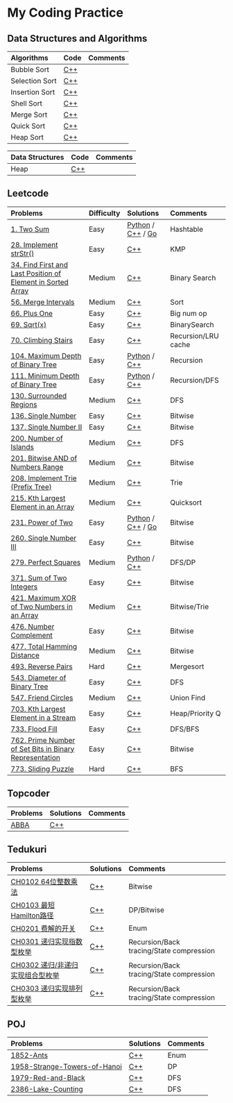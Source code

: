 # My Coding Practice

## Data Structures and Algorithms

|Algorithms|Code|Comments|
|:-|:-|:-|
|Bubble Sort|[C++](https://github.com/shaqsnake/leetcode/blob/master/src/algorithms/sort/BubbleSort.h)||
|Selection Sort|[C++](https://github.com/shaqsnake/leetcode/blob/master/src/algorithms/sort/SelectionSort.h)||
|Insertion Sort|[C++](https://github.com/shaqsnake/leetcode/blob/master/src/algorithms/sort/InsertionSort.h)||
|Shell Sort|[C++](https://github.com/shaqsnake/coding-practice/blob/master/src/algorithms/sort/ShellSort.h)||
|Merge Sort|[C++](https://github.com/shaqsnake/coding-practice/blob/master/src/algorithms/sort/MergeSort.h)||
|Quick Sort|[C++](https://github.com/shaqsnake/coding-practice/blob/master/src/algorithms/sort/QuickSort.h)||
|Heap Sort|[C++](https://github.com/shaqsnake/coding-practice/blob/master/src/algorithms/sort/HeapSort.h)||


|Data Structures|Code|Comments|
|:-|:-|:-|
|Heap|[C++](https://github.com/shaqsnake/coding-practice/blob/master/src/data-structures/heap/Heap.h)||

## Leetcode

|Problems|Difficulty|Solutions|Comments|
|:-|:-|:-|:-|
|[1. Two Sum](https://leetcode.com/problems/two-sum/)|Easy|[Python](https://github.com/shaqsnake/coding-practice/blob/master/src/leetcode/0001-Two-Sum/solution.py) / [C++](https://github.com/shaqsnake/coding-practice/blob/master/src/leetcode/0001-Two-Sum/solution.cpp) / [Go](https://github.com/shaqsnake/coding-practice/blob/master/src/leetcode/0001-Two-Sum/solution.go)|Hashtable|
|[28. Implement strStr()](https://leetcode.com/problems/implement-strstr/)|Easy|[C++](https://github.com/shaqsnake/coding-practice/blob/master/src/leetcode/0028-Implement-strStr()/solution.cpp)|KMP|
|[34. Find First and Last Position of Element in Sorted Array](https://leetcode.com/problems/find-first-and-last-position-of-element-in-sorted-array/)|Medium|[C++](https://github.com/shaqsnake/coding-practice/blob/master/src/leetcode/0034-Find-First-an-Last-Position-of-Element-in-Sorted-Array/solution.cpp)|Binary Search|
|[56. Merge Intervals](https://leetcode.com/problems/merge-intervals/)|Medium|[C++](https://github.com/shaqsnake/coding-practice/blob/master/src/leetcode/0056-Merge-Intervals/solution.cpp)|Sort|
|[66. Plus One](https://leetcode.com/problems/plus-one/)|Easy|[C++](https://github.com/shaqsnake/coding-practice/blob/master/src/leetcode/0066-Plus-One/solution.cpp)|Big num op|
|[69. Sqrt(x)](https://leetcode.com/problems/sqrtx/)|Easy|[C++](https://github.com/shaqsnake/coding-practice/blob/master/src/leetcode/0069-Sqrt(x)/solution.cpp)|BinarySearch|
|[70. Climbing Stairs](https://leetcode.com/problems/climbing-stairs/)|Easy|[C++](https://github.com/shaqsnake/coding-practice/blob/master/src/leetcode/0070-Climbing-Stairs/solution.cpp)|Recursion/LRU cache|
|[104. Maximum Depth of Binary Tree](https://leetcode.com/problems/maximum-depth-of-binary-tree/)|Easy|[Python](https://github.com/shaqsnake/coding-practice/blob/master/src/leetcode/0104-Maximum-Depth-of-Binary-Tree/solution.py) / [C++](https://github.com/shaqsnake/coding-practice/blob/master/src/leetcode/0104-Maximum-Depth-of-Binary-Tree/solution.cpp)|Recursion|
|[111. Minimum Depth of Binary Tree](https://leetcode.com/problems/minimum-depth-of-binary-tree/)|Easy|[Python](https://github.com/shaqsnake/coding-practice/blob/master/src/leetcode/0111-Minimum-Depth-of-Binary-Tree/solution.py) / [C++](https://github.com/shaqsnake/coding-practice/blob/master/src/leetcode/0111-Minimum-Depth-of-Binary-Tree/solution.cpp)|Recursion/DFS|
|[130. Surrounded Regions](https://leetcode.com/problems/surrounded-regions/)|Medium|[C++](https://github.com/shaqsnake/coding-practice/blob/master/src/leetcode/0279-Perfect-Squares/solution.cpp)|DFS|
|[136. Single Number](https://leetcode.com/problems/single-number/)|Easy|[C++](https://github.com/shaqsnake/coding-practice/blob/master/src/leetcode/0136-Single-Number/solution.cpp)|Bitwise|
|[137. Single Number II](https://leetcode.com/problems/single-number-ii/)|Easy|[C++](https://github.com/shaqsnake/coding-practice/blob/master/src/leetcode/0137-Single-Number-II/solution.cpp)|Bitwise|
|[200. Number of Islands](https://leetcode.com/problems/number-of-islands/)|Medium|[C++](https://github.com/shaqsnake/coding-practice/blob/master/src/leetcode/0200-Number-of-Islands/solution.cpp)|DFS|
|[201. Bitwise AND of Numbers Range](https://leetcode.com/problems/bitwise-and-of-numbers-range/)|Medium|[C++](https://github.com/shaqsnake/coding-practice/blob/master/src/leetcode/0201-Bitwise-AND-of-Numbers-Range/solution.cpp)|Bitwise|
|[208. Implement Trie (Prefix Tree)](https://leetcode.com/problems/implement-trie-prefix-tree/)|Medium|[C++](https://github.com/shaqsnake/coding-practice/blob/master/src/leetcode/0208-Implement-Trie/solution.cpp)|Trie|
|[215. Kth Largest Element in an Array](https://leetcode.com/problems/kth-largest-element-in-an-array/)|Medium|[C++](https://github.com/shaqsnake/coding-practice/blob/master/src/leetcode/0215-Kth-Largest-Element-in-an-Array/solution.cpp)|Quicksort|
|[231. Power of Two](https://leetcode.com/problems/power-of-two/)|Easy|[Python](https://github.com/shaqsnake/coding-practice/blob/master/src/leetcode/0231-Power-of-Two/solution.py) / [C++](https://github.com/shaqsnake/coding-practice/blob/master/src/leetcode/0231-Power-of-Two/solution.cpp) / [Go](https://github.com/shaqsnake/coding-practice/blob/master/src/leetcode/0231-Power-of-Two/solution.go)|Bitwise|
|[260. Single Number III](https://leetcode.com/problems/single-number-iii/)|Easy|[C++](https://github.com/shaqsnake/coding-practice/blob/master/src/leetcode/0260-Single-Number-III/solution.cpp)|Bitwise|
|[279. Perfect Squares](https://leetcode.com/problems/perfect-squares/)|Medium|[Python](https://github.com/shaqsnake/coding-practice/blob/master/src/leetcode/0279-Perfect-Squares/solution.py) / [C++](https://github.com/shaqsnake/coding-practice/blob/master/src/leetcode/0279-Perfect-Squares/solution.cpp)|DFS/DP|
|[371. Sum of Two Integers](https://leetcode.com/problems/sum-of-two-integers/)|Easy|[C++](https://github.com/shaqsnake/coding-practice/blob/master/src/leetcode/0371-Sum-of-Two-Integers/solution.cpp)|Bitwise|
|[421. Maximum XOR of Two Numbers in an Array](https://leetcode.com/problems/maximum-xor-of-two-numbers-in-an-array/)|Medium|[C++](https://github.com/shaqsnake/coding-practice/blob/master/src/leetcode/0421-Maximum-XOR-of-Two-Numbers-in-an-Array/solution.cpp)|Bitwise/Trie|
|[476. Number Complement](https://leetcode.com/problems/number-complement/)|Easy|[C++](https://github.com/shaqsnake/coding-practice/blob/master/src/leetcode/0476-Number-Complement/solution.cpp)|Bitwise|
|[477. Total Hamming Distance](https://leetcode.com/problems/total-hamming-distance/)|Medium|[C++](https://github.com/shaqsnake/coding-practice/blob/master/src/leetcode/0477-Total-Hamming-Distance/solution.cpp)|Bitwise|
|[493. Reverse Pairs](https://leetcode.com/problems/reverse-pairs/)|Hard|[C++](https://github.com/shaqsnake/coding-practice/blob/master/src/leetcode/0493-Reverse-Pairs/solution.cpp)|Mergesort|
|[543. Diameter of Binary Tree](https://leetcode.com/problems/diameter-of-binary-tree/)|Easy|[C++](https://github.com/shaqsnake/coding-practice/blob/master/src/leetcode/0543-Diameter-of-Binary-Tree/solution.cpp)|DFS|
|[547. Friend Circles](https://leetcode.com/problems/friend-circles/)|Medium|[C++](https://github.com/shaqsnake/coding-practice/blob/master/src/leetcode/0547-Friend-Circles/solution.cpp)|Union Find|
|[703. Kth Largest Element in a Stream](https://leetcode.com/problems/kth-largest-element-in-a-stream/)|Easy|[C++](https://github.com/shaqsnake/coding-practice/blob/master/src/leetcode/0703-Kth-Largest-Element-in-a-Stream/solution.cpp)|Heap/Priority Q|
|[733. Flood Fill](https://leetcode.com/problems/flood-fill/)|Easy|[C++](https://github.com/shaqsnake/coding-practice/blob/master/src/leetcode/0733-Flood-Fill/solution.cpp)|DFS/BFS|
|[762. Prime Number of Set Bits in Binary Representation](https://leetcode.com/problems/prime-number-of-set-bits-in-binary-representation/)|Easy|[C++](https://github.com/shaqsnake/coding-practice/blob/master/src/leetcode/0762-Prime-Number-of-Set-Bits-in-Binary-Representation/solution.cpp)|Bitwise|
|[773. Sliding Puzzle](https://github.com/shaqsnake/coding-practice/tree/master/src/leetcode/0773-Sliding-Puzzle/)|Hard|[C++](https://github.com/shaqsnake/coding-practice/blob/master/src/leetcode/0773-Sliding-Puzzle/solution.cpp)|BFS|

## Topcoder
|Problems|Solutions|Comments|
|:-|:-|:-|
|[ABBA](https://arena.topcoder.com/#/u/practiceCode/16527/48825/13918/2/326683)|[C++](https://github.com/shaqsnake/leetcode/blob/master/src/topcoder/ABBA/solution.cpp)||

## Tedukuri
|Problems|Solutions|Comments|
|:-|:-|:-|
|[CH0102 64位整数乘法](https://bit.ly/30zYpFJ)|[C++](https://github.com/shaqsnake/coding-practice/blob/master/src/tedukuri/0x00/CH0102/solution.cpp)|Bitwise|
|[CH0103 最短Hamilton路径](https://bit.ly/2QcLjth)|[C++](https://github.com/shaqsnake/coding-practice/blob/master/src/tedukuri/0x00/CH0103/solution.cpp)|DP/Bitwise|
|[CH0201 费解的开关](https://bit.ly/2VZzMP1)|[C++](https://github.com/shaqsnake/coding-practice/blob/master/src/tedukuri/0x00/CH0201/solution.cpp)|Enum|
|[CH0301 递归实现指数型枚举](https://bit.ly/2waAej4)|[C++](https://github.com/shaqsnake/coding-practice/blob/master/src/tedukuri/0x00/CH0301/solution.cpp)|Recursion/Back tracing/State compression|
|[CH0302 递归/非递归实现组合型枚举](https://bit.ly/2VCEuCl)|[C++](https://github.com/shaqsnake/coding-practice/blob/master/src/tedukuri/0x00/CH0302/solution.cpp)|Recursion/Back tracing/State compression|
|[CH0303 递归实现排列型枚举](https://bit.ly/2YGGrPW)|[C++](https://github.com/shaqsnake/coding-practice/blob/master/src/tedukuri/0x00/CH0303/solution.cpp)|Recursion/Back tracing/State compression|

## POJ
|Problems|Solutions|Comments|
|:-|:-|:-|
|[1852-Ants](https://github.com/shaqsnake/coding-practice/tree/master/src/poj/1852-Ants)|[C++](https://github.com/shaqsnake/coding-practice/blob/master/src/poj/1852-Ants/solution.cpp)|Enum|
|[1958-Strange-Towers-of-Hanoi](https://github.com/shaqsnake/coding-practice/tree/master/src/poj/1958-Strange-Towers-of-Hanoi)|[C++](https://github.com/shaqsnake/coding-practice/blob/master/src/poj/1958-Strange-Towers-of-Hanoi/solution.cpp)|DP|
|[1979-Red-and-Black](https://github.com/shaqsnake/coding-practice/blob/master/src/poj/1979-Red-and-Black/)|[C++](https://github.com/shaqsnake/coding-practice/blob/master/src/poj/1979-Red-and-Black/solution.cc)|DFS|
|[2386-Lake-Counting](https://github.com/shaqsnake/coding-practice/blob/master/src/poj/2386-Lake-Counting)|[C++](https://github.com/shaqsnake/coding-practice/blob/master/src/poj/2386-Lake-Counting/solution.cc)|DFS|

